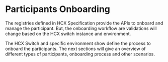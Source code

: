 # Participants Onboarding

The registries defined in HCX Specification provide the APIs to onboard and manage the participant. But, the onboarding workflow are validations will change based on the HCX switch instance and environment.



The HCX Switch and specific environment show define the process to onboard the participants. The next sections will give an overview of different types of participants, onboarding process and other scenarios.
